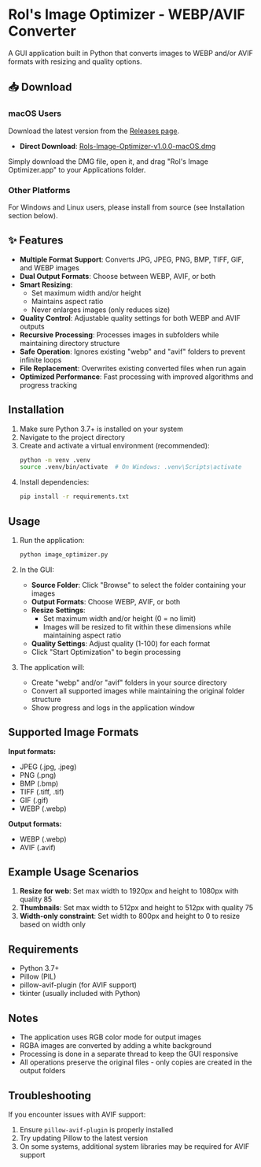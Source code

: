 # Rol's Image Optimizer - WEBP/AVIF Converter

A GUI application built in Python that converts images to WEBP and/or AVIF formats with resizing and quality options.

## 📥 Download

### macOS Users
Download the latest version from the [Releases page](https://github.com/roljohntorralba/image-optimizer/releases/latest).

- **Direct Download**: [Rols-Image-Optimizer-v1.0.0-macOS.dmg](https://github.com/roljohntorralba/image-optimizer/releases/download/v1.0.0/Rols-Image-Optimizer-v1.0.0-macOS.dmg)

Simply download the DMG file, open it, and drag "Rol's Image Optimizer.app" to your Applications folder.

### Other Platforms
For Windows and Linux users, please install from source (see Installation section below).

## ✨ Features

- **Multiple Format Support**: Converts JPG, JPEG, PNG, BMP, TIFF, GIF, and WEBP images
- **Dual Output Formats**: Choose between WEBP, AVIF, or both
- **Smart Resizing**: 
  - Set maximum width and/or height
  - Maintains aspect ratio
  - Never enlarges images (only reduces size)
- **Quality Control**: Adjustable quality settings for both WEBP and AVIF outputs
- **Recursive Processing**: Processes images in subfolders while maintaining directory structure
- **Safe Operation**: Ignores existing "webp" and "avif" folders to prevent infinite loops
- **File Replacement**: Overwrites existing converted files when run again
- **Optimized Performance**: Fast processing with improved algorithms and progress tracking

## Installation

1. Make sure Python 3.7+ is installed on your system
2. Navigate to the project directory
3. Create and activate a virtual environment (recommended):
   ```bash
   python -m venv .venv
   source .venv/bin/activate  # On Windows: .venv\Scripts\activate
   ```
4. Install dependencies:
   ```bash
   pip install -r requirements.txt
   ```

## Usage

1. Run the application:
   ```bash
   python image_optimizer.py
   ```

2. In the GUI:
   - **Source Folder**: Click "Browse" to select the folder containing your images
   - **Output Formats**: Choose WEBP, AVIF, or both
   - **Resize Settings**: 
     - Set maximum width and/or height (0 = no limit)
     - Images will be resized to fit within these dimensions while maintaining aspect ratio
   - **Quality Settings**: Adjust quality (1-100) for each format
   - Click "Start Optimization" to begin processing

3. The application will:
   - Create "webp" and/or "avif" folders in your source directory
   - Convert all supported images while maintaining the original folder structure
   - Show progress and logs in the application window

## Supported Image Formats

**Input formats:**
- JPEG (.jpg, .jpeg)
- PNG (.png)
- BMP (.bmp)
- TIFF (.tiff, .tif)
- GIF (.gif)
- WEBP (.webp)

**Output formats:**
- WEBP (.webp)
- AVIF (.avif)

## Example Usage Scenarios

1. **Resize for web**: Set max width to 1920px and height to 1080px with quality 85
2. **Thumbnails**: Set max width to 512px and height to 512px with quality 75
3. **Width-only constraint**: Set width to 800px and height to 0 to resize based on width only

## Requirements

- Python 3.7+
- Pillow (PIL)
- pillow-avif-plugin (for AVIF support)
- tkinter (usually included with Python)

## Notes

- The application uses RGB color mode for output images
- RGBA images are converted by adding a white background
- Processing is done in a separate thread to keep the GUI responsive
- All operations preserve the original files - only copies are created in the output folders

## Troubleshooting

If you encounter issues with AVIF support:
1. Ensure `pillow-avif-plugin` is properly installed
2. Try updating Pillow to the latest version
3. On some systems, additional system libraries may be required for AVIF support
